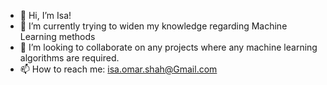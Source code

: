 - 👋 Hi, I’m Isa!
- 🌱 I’m currently trying to widen my knowledge regarding Machine Learning methods
- 💞️ I’m looking to collaborate on any projects where any machine learning algorithms are required.
- 📫 How to reach me: isa.omar.shah@Gmail.com

<!---
IsaShah/IsaShah is a ✨ special ✨ repository because its `README.md` (this file) appears on your GitHub profile.
You can click the Preview link to take a look at your changes.
--->
